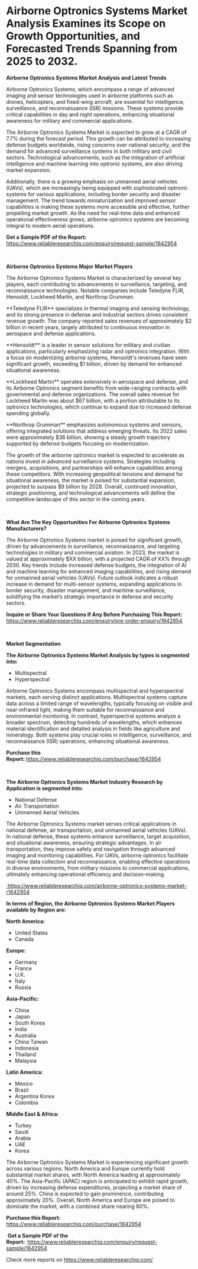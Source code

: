 <p><h1>Airborne Optronics Systems Market Analysis Examines its Scope on Growth Opportunities, and Forecasted Trends Spanning from 2025 to 2032.</h1></p><p><strong>Airborne Optronics Systems Market Analysis and Latest Trends</strong></p>
<p><p>Airborne Optronics Systems, which encompass a range of advanced imaging and sensor technologies used in airborne platforms such as drones, helicopters, and fixed-wing aircraft, are essential for intelligence, surveillance, and reconnaissance (ISR) missions. These systems provide critical capabilities in day and night operations, enhancing situational awareness for military and commercial applications.</p><p>The Airborne Optronics Systems Market is expected to grow at a CAGR of 7.7% during the forecast period. This growth can be attributed to increasing defense budgets worldwide, rising concerns over national security, and the demand for advanced surveillance systems in both military and civil sectors. Technological advancements, such as the integration of artificial intelligence and machine learning into optronic systems, are also driving market expansion.</p><p>Additionally, there is a growing emphasis on unmanned aerial vehicles (UAVs), which are increasingly being equipped with sophisticated optronic systems for various applications, including border security and disaster management. The trend towards miniaturization and improved sensor capabilities is making these systems more accessible and effective, further propelling market growth. As the need for real-time data and enhanced operational effectiveness grows, airborne optronics systems are becoming integral to modern aerial operations.</p></p>
<p><strong>Get a Sample PDF of the Report:&nbsp;</strong> <a href="https://www.reliableresearchiq.com/enquiry/request-sample/1642954?utm_campaign=3514&utm_medium=2&utm_source=Github&utm_content=ia&utm_term=28032025&utm_id=airborne-optronics-systems">https://www.reliableresearchiq.com/enquiry/request-sample/1642954</a></p>
<p>&nbsp;</p>
<p><strong>Airborne Optronics Systems Major Market Players</strong></p>
<p><p>The Airborne Optronics Systems Market is characterized by several key players, each contributing to advancements in surveillance, targeting, and reconnaissance technologies. Notable companies include Teledyne FLIR, Hensoldt, Lockheed Martin, and Northrop Grumman.</p><p>**Teledyne FLIR** specializes in thermal imaging and sensing technology, and its strong presence in defense and industrial sectors drives consistent revenue growth. The company reported sales revenues of approximately $2 billion in recent years, largely attributed to continuous innovation in aerospace and defense applications.</p><p>**Hensoldt** is a leader in sensor solutions for military and civilian applications, particularly emphasizing radar and optronics integration. With a focus on modernizing airborne systems, Hensoldt's revenues have seen significant growth, exceeding $1 billion, driven by demand for enhanced situational awareness.</p><p>**Lockheed Martin** operates extensively in aerospace and defense, and its Airborne Optronics segment benefits from wide-ranging contracts with governmental and defense organizations. The overall sales revenue for Lockheed Martin was about $67 billion, with a portion attributable to its optronics technologies, which continue to expand due to increased defense spending globally.</p><p>**Northrop Grumman** emphasizes autonomous systems and sensors, offering integrated solutions that address emerging threats. Its 2022 sales were approximately $36 billion, showing a steady growth trajectory supported by defense budgets focusing on modernization.</p><p>The growth of the airborne optronics market is expected to accelerate as nations invest in advanced surveillance systems. Strategies including mergers, acquisitions, and partnerships will enhance capabilities among these competitors. With increasing geopolitical tensions and demand for situational awareness, the market is poised for substantial expansion, projected to surpass $9 billion by 2028. Overall, continued innovation, strategic positioning, and technological advancements will define the competitive landscape of this sector in the coming years.</p></p>
<p>&nbsp;</p>
<p><strong>What Are The Key Opportunities For Airborne Optronics Systems Manufacturers?</strong></p>
<p><p>The Airborne Optronics Systems market is poised for significant growth, driven by advancements in surveillance, reconnaissance, and targeting technologies in military and commercial aviation. In 2023, the market is valued at approximately $XX billion, with a projected CAGR of XX% through 2030. Key trends include increased defense budgets, the integration of AI and machine learning for enhanced imaging capabilities, and rising demand for unmanned aerial vehicles (UAVs). Future outlook indicates a robust increase in demand for multi-sensor systems, expanding applications in border security, disaster management, and maritime surveillance, solidifying the market’s strategic importance in defense and security sectors.</p></p>
<p><strong>Inquire or Share Your Questions If Any Before Purchasing This Report:</strong> <a href="https://www.reliableresearchiq.com/enquiry/pre-order-enquiry/1642954?utm_campaign=3514&utm_medium=2&utm_source=Github&utm_content=ia&utm_term=28032025&utm_id=airborne-optronics-systems">https://www.reliableresearchiq.com/enquiry/pre-order-enquiry/1642954</a></p>
<p>&nbsp;</p>
<p><strong>Market Segmentation</strong></p>
<p><strong>The Airborne Optronics Systems Market Analysis by types is segmented into:</strong></p>
<p><ul><li>Multispectral</li><li>Hyperspectral</li></ul></p>
<p><p>Airborne Optronics Systems encompass multispectral and hyperspectral markets, each serving distinct applications. Multispectral systems capture data across a limited range of wavelengths, typically focusing on visible and near-infrared light, making them suitable for reconnaissance and environmental monitoring. In contrast, hyperspectral systems analyze a broader spectrum, detecting hundreds of wavelengths, which enhances material identification and detailed analysis in fields like agriculture and mineralogy. Both systems play crucial roles in intelligence, surveillance, and reconnaissance (ISR) operations, enhancing situational awareness.</p></p>
<p><strong>Purchase this Report:&nbsp;</strong><a href="https://www.reliableresearchiq.com/purchase/1642954?utm_campaign=3514&utm_medium=2&utm_source=Github&utm_content=ia&utm_term=28032025&utm_id=airborne-optronics-systems">https://www.reliableresearchiq.com/purchase/1642954</a></p>
<p>&nbsp;</p>
<p><strong>The Airborne Optronics Systems Market Industry Research by Application is segmented into:</strong></p>
<p><ul><li>National Defense</li><li>Air Transportation</li><li>Unmanned Aerial Vehicles</li></ul></p>
<p><p>The Airborne Optronics Systems market serves critical applications in national defense, air transportation, and unmanned aerial vehicles (UAVs). In national defense, these systems enhance surveillance, target acquisition, and situational awareness, ensuring strategic advantages. In air transportation, they improve safety and navigation through advanced imaging and monitoring capabilities. For UAVs, airborne optronics facilitate real-time data collection and reconnaissance, enabling effective operations in diverse environments, from military missions to commercial applications, ultimately enhancing operational efficiency and decision-making.</p></p>
<p><a href="https://www.reliableresearchiq.com/airborne-optronics-systems-market-r1642954?utm_campaign=3514&utm_medium=2&utm_source=Github&utm_content=ia&utm_term=28032025&utm_id=airborne-optronics-systems">&nbsp;https://www.reliableresearchiq.com/airborne-optronics-systems-market-r1642954</a></p>
<p><strong>In terms of Region, the Airborne Optronics Systems Market Players available by Region are:</strong></p>
<p>
    <p> <strong> North America: </strong>
        <ul>
            <li>United States</li>
            <li>Canada</li>
        </ul>
        </p> 
    <p> <strong> Europe: </strong>
        <ul>
            <li>Germany</li>
            <li>France</li>
            <li>U.K.</li>
            <li>Italy</li>
            <li>Russia</li>
        </ul>
        </p> 
    <p> <strong> Asia-Pacific: </strong>
        <ul>
            <li>China</li>
            <li>Japan</li>
            <li>South Korea</li>
            <li>India</li>
            <li>Australia</li>
            <li>China Taiwan</li>
            <li>Indonesia</li>
            <li>Thailand</li>
            <li>Malaysia</li>
        </ul>
        </p> 
    <p> <strong> Latin America: </strong>
        <ul>
            <li>Mexico</li>
            <li>Brazil</li>
            <li>Argentina Korea</li>
            <li>Colombia</li>
        </ul>
        </p> 
    <p> <strong> Middle East & Africa: </strong>
        <ul>
            <li>Turkey</li>
            <li>Saudi</li>
            <li>Arabia</li>
            <li>UAE</li>
            <li>Korea</li>
        </ul>
    </p>
    </p>
<p><p>The Airborne Optronics Systems Market is experiencing significant growth across various regions. North America and Europe currently hold substantial market shares, with North America leading at approximately 40%. The Asia-Pacific (APAC) region is anticipated to exhibit rapid growth, driven by increasing defense expenditures, projecting a market share of around 25%. China is expected to gain prominence, contributing approximately 20%. Overall, North America and Europe are poised to dominate the market, with a combined share nearing 60%.</p></p>
<p><strong>Purchase this Report: </strong><a href="https://www.reliableresearchiq.com/purchase/1642954?utm_campaign=3514&utm_medium=2&utm_source=Github&utm_content=ia&utm_term=28032025&utm_id=airborne-optronics-systems">https://www.reliableresearchiq.com/purchase/1642954</a></p>
<p>&nbsp;<strong>Get a Sample PDF of the Report:&nbsp;&nbsp;</strong><a href="https://www.reliableresearchiq.com/enquiry/request-sample/1642954?utm_campaign=3514&utm_medium=2&utm_source=Github&utm_content=ia&utm_term=28032025&utm_id=airborne-optronics-systems">https://www.reliableresearchiq.com/enquiry/request-sample/1642954</a></p>
<p><strong></strong></p>
<p>Check more reports on <a href="https://www.reliableresearchiq.com/?utm_campaign=3514&utm_medium=2&utm_source=Github&utm_content=ia&utm_term=28032025&utm_id=airborne-optronics-systems">https://www.reliableresearchiq.com/</a></p>